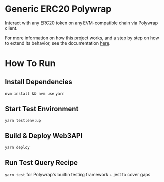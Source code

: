 # Generic ERC20 Polywrap

Interact with any ERC20 token on any EVM-compatible chain via Polywrap
client.

For more information on how this project works, and a step by step on
how to extend its behavior, see the documentation
[here](https://docs.web3api.dev/developers/create-as-web3api).

# How To Run

## Install Dependencies

`nvm install && nvm use`
`yarn`

## Start Test Environment

`yarn test:env:up`

## Build & Deploy Web3API

`yarn deploy`

## Run Test Query Recipe

`yarn test` for Polywrap's builtin testing framework + jest to cover
gaps
